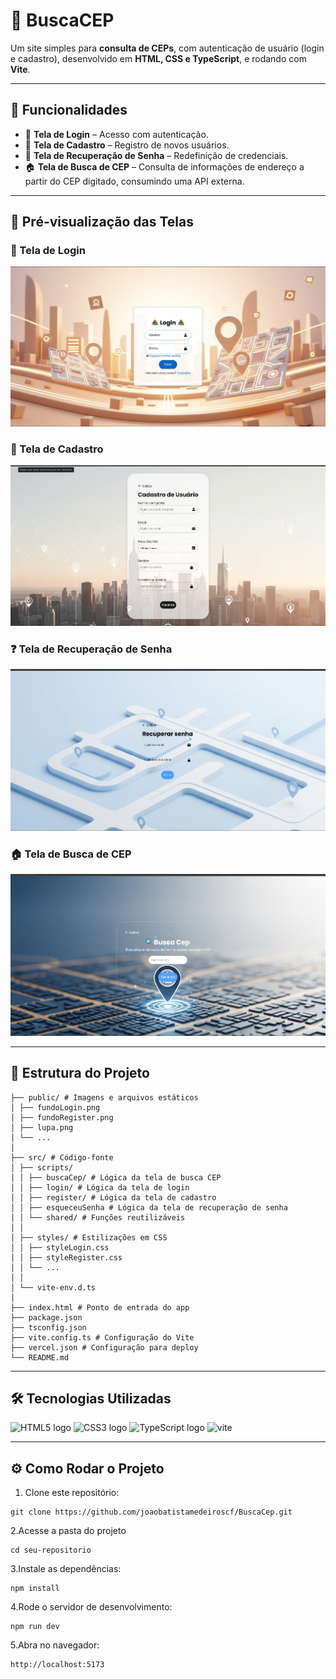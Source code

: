 # 🔎 BuscaCEP

Um site simples para **consulta de CEPs**, com autenticação de usuário (login e cadastro), desenvolvido em **HTML, CSS e TypeScript**, e rodando com **Vite**.

---

## 🚀 Funcionalidades

- 📌 **Tela de Login** – Acesso com autenticação.
- 📝 **Tela de Cadastro** – Registro de novos usuários.
- 🔑 **Tela de Recuperação de Senha** – Redefinição de credenciais.
- 🏠 **Tela de Busca de CEP** – Consulta de informações de endereço a partir do CEP digitado, consumindo uma API externa.

---
## 📸 Pré-visualização das Telas

### 🔑 Tela de Login
![Tela de Login](./public/pagelogin.png)

### 📝 Tela de Cadastro
![Tela de Cadastro](./public/pagecadastro.png)

### ❓ Tela de Recuperação de Senha
![Tela de Recuperação](./public/pageforget.png)

### 🏠 Tela de Busca de CEP
![Tela de BuscaCEP](./public/pagebuscacep.png)

---


## 📂 Estrutura do Projeto

```
├── public/ # Imagens e arquivos estáticos
│ ├── fundoLogin.png
│ ├── fundoRegister.png
│ ├── lupa.png
│ └── ...
│
├── src/ # Código-fonte
│ ├── scripts/
│ │ ├── buscaCep/ # Lógica da tela de busca CEP
│ │ ├── login/ # Lógica da tela de login
│ │ ├── register/ # Lógica da tela de cadastro
│ │ ├── esqueceuSenha # Lógica da tela de recuperação de senha
│ │ └── shared/ # Funções reutilizáveis
│ │
│ ├── styles/ # Estilizações em CSS
│ │ ├── styleLogin.css
│ │ ├── styleRegister.css
│ │ └── ...
│ │
│ └── vite-env.d.ts
│
├── index.html # Ponto de entrada do app
├── package.json
├── tsconfig.json
├── vite.config.ts # Configuração do Vite
├── vercel.json # Configuração para deploy
└── README.md

```


---

## 🛠️ Tecnologias Utilizadas


<p align="left">
  <img src="https://cdn.jsdelivr.net/gh/devicons/devicon/icons/html5/html5-original.svg" width="50" alt="HTML5 logo"/>
  <img src="https://cdn.jsdelivr.net/gh/devicons/devicon/icons/css3/css3-original.svg" width="50" alt="CSS3 logo"/>
  <img src="https://cdn.jsdelivr.net/gh/devicons/devicon/icons/typescript/typescript-original.svg" width="50" alt="TypeScript logo"/>
<img width="48" height="48" src="https://img.icons8.com/fluency/48/vite.png" alt="vite"/>
</p>



---

## ⚙️ Como Rodar o Projeto

1. Clone este repositório:

```
git clone https://github.com/joaobatistamedeiroscf/BuscaCep.git
```

2.Acesse a pasta do projeto

```
cd seu-repositorio
```

3.Instale as dependências:

```
npm install
```

4.Rode o servidor de desenvolvimento:
```
npm run dev
```
5.Abra no navegador:
```
http://localhost:5173
```





